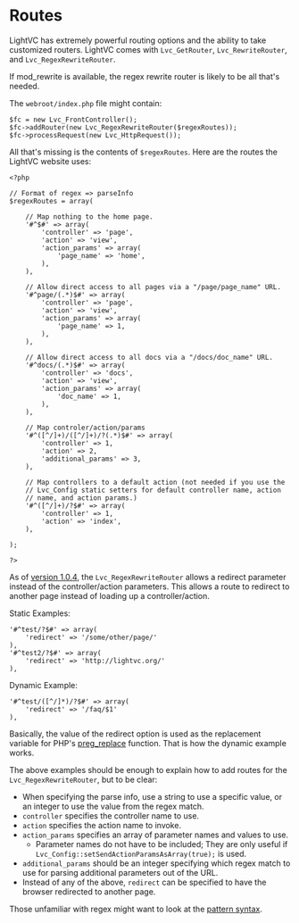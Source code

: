 Routes
======

LightVC has extremely powerful routing options and the ability to take customized routers.  LightVC comes with `Lvc_GetRouter`, `Lvc_RewriteRouter`, and `Lvc_RegexRewriteRouter`.

If mod_rewrite is available, the regex rewrite router is likely to be all that's needed.

The `webroot/index.php` file might contain:

	$fc = new Lvc_FrontController();
	$fc->addRouter(new Lvc_RegexRewriteRouter($regexRoutes));
	$fc->processRequest(new Lvc_HttpRequest());

All that's missing is the contents of `$regexRoutes`.  Here are the routes the LightVC website uses:

	<?php
	
	// Format of regex => parseInfo
	$regexRoutes = array(
	
		// Map nothing to the home page.
		'#^$#' => array(
			'controller' => 'page',
			'action' => 'view',
			'action_params' => array(
				'page_name' => 'home',
			),
		),
		
		// Allow direct access to all pages via a "/page/page_name" URL.
		'#^page/(.*)$#' => array(
			'controller' => 'page',
			'action' => 'view',
			'action_params' => array(
				'page_name' => 1,
			),
		),
		
		// Allow direct access to all docs via a "/docs/doc_name" URL.
		'#^docs/(.*)$#' => array(
			'controller' => 'docs',
			'action' => 'view',
			'action_params' => array(
				'doc_name' => 1,
			),
		),
		
		// Map controler/action/params
		'#^([^/]+)/([^/]+)/?(.*)$#' => array(
			'controller' => 1,
			'action' => 2,
			'additional_params' => 3,
		),
		
		// Map controllers to a default action (not needed if you use the
		// Lvc_Config static setters for default controller name, action
		// name, and action params.)
		'#^([^/]+)/?$#' => array(
			'controller' => 1,
			'action' => 'index',
		),
	
	);
	
	?>

As of [version 1.0.4](../../../CHANGELOG.md), the `Lvc_RegexRewriteRouter` allows a redirect parameter instead of the controller/action parameters.  This allows a route to redirect to another page instead of loading up a controller/action.

Static Examples:

	'#^test/?$#' => array(
		'redirect' => '/some/other/page/'
	),
	'#^test2/?$#' => array(
		'redirect' => 'http://lightvc.org/'
	),

Dynamic Example:

	'#^test/([^/]*)/?$#' => array(
		'redirect' => '/faq/$1'
	),

Basically, the value of the redirect option is used as the replacement variable for PHP's [preg_replace](http://www.php.net/manual/en/function.preg-replace.php) function.  That is how the dynamic example works.


The above examples should be enough to explain how to add routes for the `Lvc_RegexRewriteRouter`, but to be clear:

* When specifying the parse info, use a string to use a specific value, or an integer to use the value from the regex match.
* `controller` specifies the controller name to use.
* `action` specifies the action name to invoke.
* `action_params` specifies an array of parameter names and values to use.
	* Parameter names do not have to be included;  They are only useful if `Lvc_Config::setSendActionParamsAsArray(true);` is used.
* `additional_params` should be an integer specifying which regex match to use for parsing additional parameters out of the URL.
* Instead of any of the above, `redirect` can be specified to have the browser redirected to another page.

Those unfamiliar with regex might want to look at the [pattern syntax](http://php.net/manual/en/reference.pcre.pattern.syntax.php).
